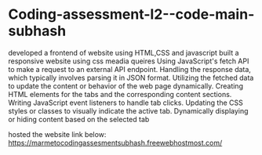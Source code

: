 # Coding-assessment-l2--code-main-subhash
developed a frontend of website using HTML,CSS and javascript
built a responsive website using css meadia queires
Using JavaScript's fetch API to make a request to an external API endpoint.
Handling the response data, which typically involves parsing it in JSON format.
Utilizing the fetched data to update the content or behavior of the web page dynamically.
Creating HTML elements for the tabs and the corresponding content sections.
Writing JavaScript event listeners to handle tab clicks.
Updating the CSS styles or classes to visually indicate the active tab.
Dynamically displaying or hiding content based on the selected tab

hosted the website link below:
https://marmetocodingassesmentsubhash.freewebhostmost.com/
